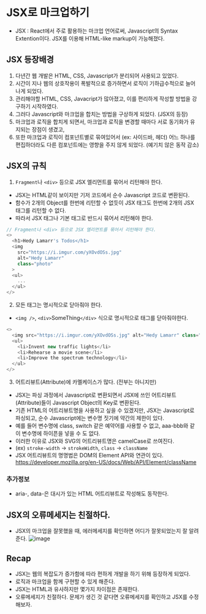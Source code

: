 # JSX로 마크업하기

- JSX : React에서 주로 활용하는 마크업 언어로써, Javascript의 Syntax Extention이다. JSX를 이용해 HTML-like markup이 가능해졌다.

## JSX 등장배경

1. 다년간 웹 개발은 HTML, CSS, Javascript가 분리되어 사용되고 있었다.
2. 시간이 지나 웹의 상호작용이 폭발적으로 증가하면서 로직이 기하급수적으로 늘어나게 되었다.
3. 관리해야할 HTML, CSS, Javacript가 많아졌고, 이를 편리하게 작성할 방법을 강구하기 시작하였다.
4. 그러다 Javascript와 마크업을 합치는 방법을 구상하게 되었다. (JSX의 등장)
5. 마크업과 로직을 합치게 되면서, 마크업과 로직을 변경할 때마다 서로 동기화가 유지되는 장점이 생겼고,
6. 또한 마크업과 로직이 컴포넌트별로 묶여있어서 (ex: 사이드바, 헤더) 어느 하나를 편집하더라도 다른 컴포넌트에는 영향을 주지 않게 되었다. (예기치 않은 동작 감소)

## JSX의 규칙

1. `Fragment`나 `<div>` 등으로 JSX 엘리먼트를 묶어서 리턴해야 한다.

- JSX는 HTML같이 보이지만 기저 코드에서 순수 Javascript 코드로 변환된다.
- 함수가 2개의 Object를 한번에 리턴할 수 없듯이 JSX 태그도 한번에 2개의 JSX 태그를 리턴할 수 없다.
- 따라서 JSX 태그나 기본 태그로 반드시 묶어서 리턴해야 한다.

```js
// Fragment나 <div> 등으로 JSX 엘리먼트를 묶어서 리턴해야 한다.
<>
  <h1>Hedy Lamarr's Todos</h1>
  <img
    src="https://i.imgur.com/yXOvdOSs.jpg"
    alt="Hedy Lamarr"
    class="photo"
  >
  <ul>
    ...
  </ul>
</>
```

2. 모든 태그는 명시적으로 닫아줘야 한다.

- `<img />`, `<div>`SomeThing`</div>` 식으로 명시적으로 태그를 닫아줘야한다.

```js
<>
  <img src="https://i.imgur.com/yXOvdOSs.jpg" alt="Hedy Lamarr" class="photo" />
  <ul>
    <li>Invent new traffic lights</li>
    <li>Rehearse a movie scene</li>
    <li>Improve the spectrum technology</li>
  </ul>
</>
```

3. 어트리뷰트(Attribute)에 카멜케이스가 많다. (전부는 아니지만)

- JSX는 파싱 과정에서 Javascript로 변환되면서 JSX에 쓰인 어트리뷰트(Attribute)들이 Javascript Object의 Key로 변환된다.
- 기존 HTML의 어트리뷰트명을 사용하고 싶을 수 있겠지만, JSX는 Javascript로 파싱되고, 순수 Javascript에는 변수명 짓기에 약간의 제한이 있다.
- 예를 들어 변수명에 class, switch 같은 예약어를 사용할 수 없고, aaa-bbb와 같이 변수명에 하이픈을 넣을 수 도 없다.
- 이러한 이유로 JSX와 SVG의 어트리뷰트명은 camelCase로 쓰여진다.
- (ex) `stroke-width` -> `strokeWidth`, `class` -> `className`
- JSX 어트리뷰트의 명명법은 DOM의 Element API와 연관이 있다. https://developer.mozilla.org/en-US/docs/Web/API/Element/className

### 추가정보

- aria-, data-은 대시가 있는 HTML 어트리뷰트로 작성해도 동작한다.

## JSX의 오류메세지는 친절하다.

- JSX의 마크업을 잘못했을 때, 에러메세지를 확인하면 어디가 잘못되었는지 잘 알려준다.
  ![image](https://github.com/2duckchun/2duckchun/assets/92588154/5d92f555-aac3-4c17-a4e2-664ad8b5db72)

## Recap

- JSX는 웹의 복잡도가 증가함에 따라 편하게 개발을 하기 위해 등장하게 되었다.
- 로직과 마크업을 함께 구현할 수 있게 해준다.
- JSX는 HTML과 유사하지만 몇가지 차이점은 존재한다.
- 오류메세지가 친절하다. 문제가 생긴 것 같다면 오류메세지를 확인하고 JSX를 수정해보자.
